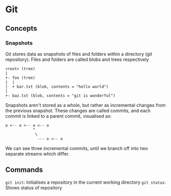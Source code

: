# Git

## Concepts
### Snapshots
Git stores data as snapshots of files and folders within a directory (git repository). Files and folders are called blobs and trees respectively

```
<root> (tree)
|
+- foo (tree)
|  |
|  + bar.txt (blob, contents = "hello world")
|
+- baz.txt (blob, contents = "git is wonderful")
```

Snapshots aren't stored as a whole, but rather as incremental changes from the previous snapshot. These changes are called commits, and each commit is linked to a parent commit, visualised as:

```
o <-- o <-- o <-- o
            ^
             \
              --- o <-- o
```

We can see three incremental commits, until we branch off into two separate streams which differ.


## Commands
`git init`: Initialises a repository in the current working directory
`git status`: Shows status of repository